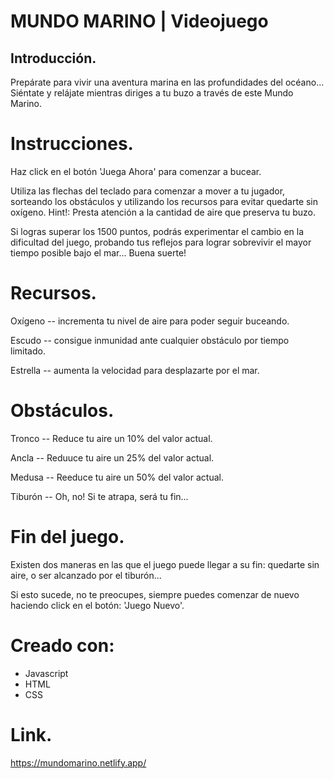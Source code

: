 # MUNDO MARINO | Videojuego

## Introducción.

Prepárate para vivir una aventura marina en las profundidades del océano... Siéntate y relájate mientras diriges a tu buzo a través de este Mundo Marino.

# Instrucciones.

Haz click en el botón 'Juega Ahora' para comenzar a bucear. 

Utiliza las flechas del teclado para comenzar a mover a tu jugador, sorteando los obstáculos y utilizando los recursos para evitar quedarte sin oxígeno. Hint!: Presta atención a la cantidad de aire que preserva tu buzo. 

Si logras superar los 1500 puntos, podrás experimentar el cambio en la dificultad del juego, probando tus reflejos para lograr sobrevivir el mayor tiempo posible bajo el mar... Buena suerte!

# Recursos.

Oxígeno -- incrementa tu nivel de aire para poder seguir buceando.

Escudo -- consigue inmunidad ante cualquier obstáculo por tiempo limitado.

Estrella -- aumenta la velocidad para desplazarte por el mar.

# Obstáculos.

Tronco -- Reduce tu aire un 10% del valor actual.

Ancla -- Reduuce tu aire un 25% del valor actual.

Medusa -- Reeduce tu aire un 50% del valor actual.

Tiburón -- Oh, no! Si te atrapa, será tu fin...

# Fin del juego.

Existen dos maneras en las que el juego puede llegar a su fin: quedarte sin aire, o ser alcanzado por el tiburón... 

Si esto sucede, no te preocupes, siempre puedes comenzar de nuevo haciendo click en el botón: 'Juego Nuevo'.

# Creado con:

- Javascript
- HTML
- CSS

# Link.
https://mundomarino.netlify.app/
